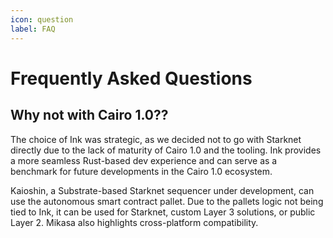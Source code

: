 ```yaml
---
icon: question
label: FAQ
---
```


# Frequently Asked Questions

## Why not with Cairo 1.0??

The choice of Ink was strategic, as we decided not to go with Starknet directly due to the lack of maturity of Cairo 1.0 and the tooling. Ink provides a more seamless Rust-based dev experience and can serve as a benchmark for future developments in the Cairo 1.0 ecosystem.

Kaioshin, a Substrate-based Starknet sequencer under development, can use the autonomous smart contract pallet. Due to the pallets logic not being tied to Ink, it can be used for Starknet, custom Layer 3 solutions, or public Layer 2. Mikasa also highlights cross-platform compatibility.
